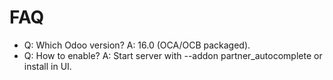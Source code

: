 # FAQ

- Q: Which Odoo version? A: 16.0 (OCA/OCB packaged).
- Q: How to enable? A: Start server with --addon partner_autocomplete or install in UI.

